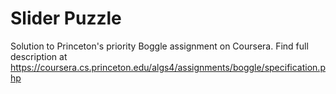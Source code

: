 # Slider Puzzle
Solution to Princeton's priority Boggle assignment on Coursera. Find full description at https://coursera.cs.princeton.edu/algs4/assignments/boggle/specification.php